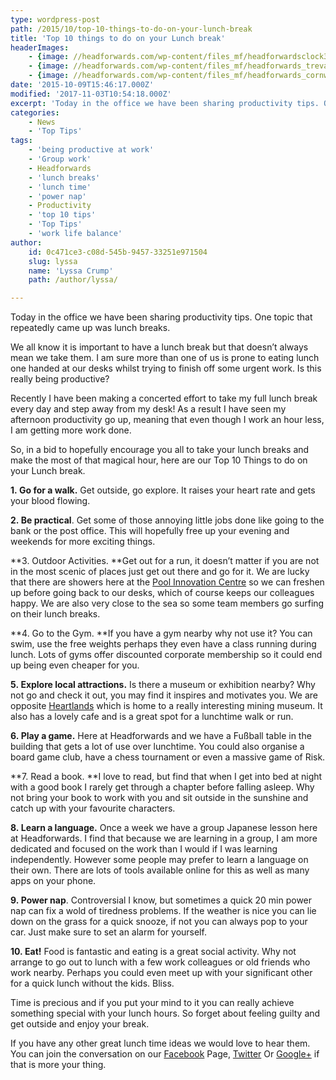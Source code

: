 ```yaml
---
type: wordpress-post
path: /2015/10/top-10-things-to-do-on-your-lunch-break
title: 'Top 10 things to do on your Lunch break'
headerImages:
    - {image: //headforwards.com/wp-content/files_mf/headforwardsclock31.jpg, text: 'Top 10 things to do on your Lunchbreak'}
    - {image: //headforwards.com/wp-content/files_mf/headforwards_trevaunance_cove_st_agnescopy.jpg, text: ""}
    - {image: //headforwards.com/wp-content/files_mf/headforwards_cornwall_heartlands_enginehouse13.jpeg, text: ""}
date: '2015-10-09T15:46:17.000Z'
modified: '2017-11-03T10:54:18.000Z'
excerpt: 'Today in the office we have been sharing productivity tips. One topic that repeatedly came up was lunch breaks. We all know it is important to have a lunch break but that doesn’t always mean we take them. I am sure more than one of us is prone to eating lunch one handed at our desks whilst trying …'
categories:
    - News
    - 'Top Tips'
tags:
    - 'being productive at work'
    - 'Group work'
    - Headforwards
    - 'lunch breaks'
    - 'lunch time'
    - 'power nap'
    - Productivity
    - 'top 10 tips'
    - 'Top Tips'
    - 'work life balance'
author:
    id: 0c471ce3-c08d-545b-9457-33251e971504
    slug: lyssa
    name: 'Lyssa Crump'
    path: /author/lyssa/

---
```

Today in the office we have been sharing productivity tips. One topic that repeatedly came up was lunch breaks.

We all know it is important to have a lunch break but that doesn’t always mean we take them. I am sure more than one of us is prone to eating lunch one handed at our desks whilst trying to finish off some urgent work. Is this really being productive?

Recently I have been making a concerted effort to take my full lunch break every day and step away from my desk! As a result I have seen my afternoon productivity go up, meaning that even though I work an hour less, I am getting more work done.

So, in a bid to hopefully encourage you all to take your lunch breaks and make the most of that magical hour, here are our Top 10 Things to do on your Lunch break.

**1. Go for a walk.** Get outside, go explore. It raises your heart rate and gets your blood flowing.

**2. Be practical**. Get some of those annoying little jobs done like going to the bank or the post office. This will hopefully free up your evening and weekends for more exciting things.

**3. Outdoor Activities. **Get out for a run, it doesn’t matter if you are not in the most scenic of places just get out there and go for it. We are lucky that there are showers here at the [Pool Innovation Centre](http://www.cornwallinnovation.co.uk/pool-innovation-centre) so we can freshen up before going back to our desks, which of course keeps our colleagues happy. We are also very close to the sea so some team members go surfing on their lunch breaks.

**4. Go to the Gym. **If you have a gym nearby why not use it? You can swim, use the free weights perhaps they even have a class running during lunch. Lots of gyms offer discounted corporate membership so it could end up being even cheaper for you.

**5. Explore local attractions.** Is there a museum or exhibition nearby? Why not go and check it out, you may find it inspires and motivates you. We are opposite [Heartlands](http://www.heartlandscornwall.com/) which is home to a really interesting mining museum. It also has a lovely cafe and is a great spot for a lunchtime walk or run.

**6. Play a game.** Here at Headforwards and we have a Fußball table in the building that gets a lot of use over lunchtime. You could also organise a board game club, have a chess tournament or even a massive game of Risk.

**7\. Read a book. **I love to read, but find that when I get into bed at night with a good book I rarely get through a chapter before falling asleep. Why not bring your book to work with you and sit outside in the sunshine and catch up with your favourite characters.

**8. Learn a language.** Once a week we have a group Japanese lesson here at Headforwards. I find that because we are learning in a group, I am more dedicated and focused on the work than I would if I was learning independently. However some people may prefer to learn a language on their own. There are lots of tools available online for this as well as many apps on your phone.

**9. Power nap**. Controversial I know, but sometimes a quick 20 min power nap can fix a wold of tiredness problems. If the weather is nice you can lie down on the grass for a quick snooze, if not you can always pop to your car. Just make sure to set an alarm for yourself.

**10. Eat!** Food is fantastic and eating is a great social activity. Why not arrange to go out to lunch with a few work colleagues or old friends who work nearby. Perhaps you could even meet up with your significant other for a quick lunch without the kids. Bliss.

Time is precious and if you put your mind to it you can really achieve something special with your lunch hours. So forget about feeling guilty and get outside and enjoy your break.

If you have any other great lunch time ideas we would love to hear them. You can join the conversation on our [Facebook](https://www.facebook.com/headforwards/timeline/) Page, [Twitter](https://twitter.com/headforwards) Or [Google+](https://plus.google.com/+HeadforwardsCornwall/posts) if that is more your thing.
